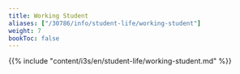 ```yaml
---
title: Working Student
aliases: ["/30786/info/student-life/working-student"]
weight: 7
bookToc: false
---
```


{{% include "content/i3s/en/student-life/working-student.md" %}}